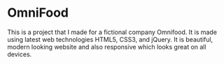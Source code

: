 # OmniFood
This is a project that I made for a fictional company Omnifood. It is made using latest web technologies HTML5, CSS3, and jQuery. It is beautiful, modern looking website and also  responsive which looks great on all devices.
